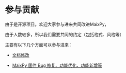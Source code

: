 参与贡献
=======

由于是开源项目，欢迎大家参与进来共同改进MaixPy，

由于人数较多，所以我们需要共同的约定（包括格式、风格等）

主要有以下几个方面可以参与进来：

* [文档修改](doc_convention.md)

* [MaixPy 固件 Bug 修复、功能优化、功能新增等](code_convention.md)


